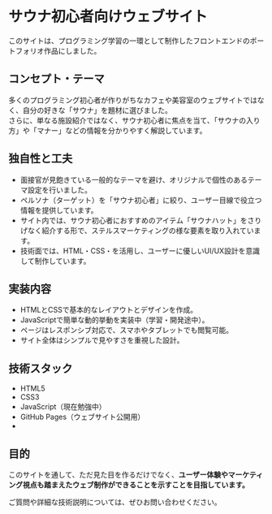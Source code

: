 # サウナ初心者向けウェブサイト

このサイトは、プログラミング学習の一環として制作したフロントエンドのポートフォリオ作品にしました。

## コンセプト・テーマ
多くのプログラミング初心者が作りがちなカフェや美容室のウェブサイトではなく、自分の好きな「サウナ」を題材に選びました。  
さらに、単なる施設紹介ではなく、サウナ初心者に焦点を当て、「サウナの入り方」や「マナー」などの情報を分かりやすく解説しています。

## 独自性と工夫
- 面接官が見飽きている一般的なテーマを避け、オリジナルで個性のあるテーマ設定を行いました。  
- ペルソナ（ターゲット）を「サウナ初心者」に絞り、ユーザー目線で役立つ情報を提供しています。  
- サイト内では、サウナ初心者におすすめのアイテム「サウナハット」をさりげなく紹介する形で、ステルスマーケティングの様な要素を取り入れています。  
- 技術面では、HTML・CSS・を活用し、ユーザーに優しいUI/UX設計を意識して制作しています。

## 実装内容
- HTMLとCSSで基本的なレイアウトとデザインを作成。  
- JavaScriptで簡単な動的挙動を実装中（学習・開発途中）。  
- ページはレスポンシブ対応で、スマホやタブレットでも閲覧可能。  
- サイト全体はシンプルで見やすさを重視した設計。  

## 技術スタック
- HTML5  
- CSS3  
- JavaScript（現在勉強中）  
- GitHub Pages（ウェブサイト公開用）
- 
## 目的
このサイトを通して、ただ見た目を作るだけでなく、**ユーザー体験やマーケティング視点も踏まえたウェブ制作ができることを示すことを目指しています。**
  




ご質問や詳細な技術説明については、ぜひお問い合わせください。




